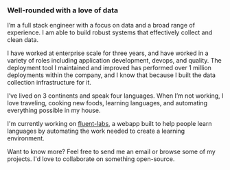 ### Well-rounded with a love of data
I’m a full stack engineer with a focus on data and a broad range of experience. I am able to build robust systems that effectively collect and clean data.

I have worked at enterprise scale for three years, and have worked in a variety of roles including application development, devops, and quality. The deployment tool I maintained and improved has performed over 1 million deployments within the company, and I know that because I built the data collection infrastructure for it.

I’ve lived on 3 continents and speak four languages. When I’m not working, I love traveling, cooking new foods, learning languages, and automating everything possible in my house.

I'm currently working on [fluent-labs](https://github.com/fluent-labs), a webapp built to help people learn languages by automating the work needed to create a learning environment.

Want to know more? Feel free to send me an email or browse some of my projects. I'd love to collaborate on something open-source.

<!--
**lucaskjaero/lucaskjaero** is a ✨ _special_ ✨ repository because its `README.md` (this file) appears on your GitHub profile.

Here are some ideas to get you started:

- 🔭 I’m currently working on ...
- 🌱 I’m currently learning ...
- 👯 I’m looking to collaborate on ...
- 🤔 I’m looking for help with ...
- 💬 Ask me about ...
- 📫 How to reach me: ...
- 😄 Pronouns: ...
- ⚡ Fun fact: ...
-->
